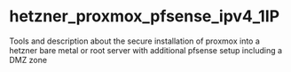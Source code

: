 # hetzner_proxmox_pfsense_ipv4_1IP
Tools and description about the secure installation of proxmox into a hetzner bare metal or root server with additional pfsense setup including a DMZ zone
